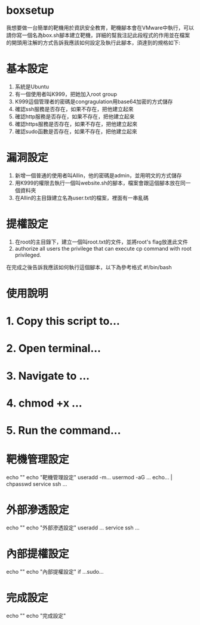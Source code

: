 # boxsetup

我想要做一台簡單的靶機用於資訊安全教育，靶機腳本會在VMware中執行，可以請你寫一個名為box.sh腳本建立靶機，詳細的幫我注記此段程式的作用並在檔案的開頭用注解的方式告訴我應該如何設定及執行此腳本，須達到的規格如下:

# 基本設定
1. 系統是Ubuntu
2. 有一個使用者叫K999，把她加入root group
3. K999這個管理者的密碼是congragulation用base64加密的方式儲存
4. 確認ssh服務是否存在，如果不存在，把他建立起來
5. 確認http服務是否存在，如果不存在，把他建立起來
6. 確認https服務是否存在，如果不存在，把他建立起來
7. 確認sudo函數是否存在，如果不存在，把他建立起來

# 漏洞設定
1. 新增一個普通的使用者叫Allin，他的密碼是admin，並用明文的方式儲存
2. 用K999的權限去執行一個叫website.sh的腳本，檔案會跟這個腳本放在同一個資料夾
3. 在Allin的主目錄建立名為user.txt的檔案，裡面有一串亂碼

# 提權設定
1. 在root的主目錄下，建立一個叫root.txt的文件，並將root's flag放進此文件
2. authorize all users the privilege that can execute cp command with root privileged.

在完成之後告訴我應該如何執行這個腳本，以下為參考格式
#!/bin/bash

# 使用說明  
# 1. Copy this script to...
# 2. Open terminal...
# 3. Navigate to ...
# 4. chmod +x ...
# 5. Run the command...

# 靶機管理設定
echo "" 
echo "靶機管理設定"
useradd -m...
usermod -aG ...
echo... | chpasswd
service ssh ...

# 外部滲透設定
echo ""
echo "外部滲透設定"
useradd ...
service ssh ...


# 內部提權設定
echo ""
echo "內部提權設定"
if ...sudo...  

# 完成設定
echo ""
echo "完成設定"
